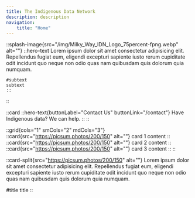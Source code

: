 ```yaml
---
title: The Indigenous Data Network
description: description
navigation:
    title: "Home"
---
```


::splash-image{src="/img/Milky_Way_IDN_Logo_75percent-fpng.webp" alt=""}
    ::hero-text
    Lorem ipsum dolor sit amet consectetur adipisicing elit. Repellendus fugiat eum, eligendi excepturi sapiente iusto rerum cupiditate odit incidunt quo neque non odio quas nam quibusdam quis dolorum quia numquam.
    
    #subtext
    subtext
    ::
::

::card
    ::hero-text{buttonLabel="Contact Us" buttonLink="/contact"}
    Have Indigenous data? We can help.
    ::
::

::grid{cols="1" smCols="2" mdCols="3"}
    ::card{src="https://picsum.photos/200/150" alt=""}
    card 1 content
    ::
    ::card{src="https://picsum.photos/200/150" alt=""}
    card 2 content
    ::
    ::card{src="https://picsum.photos/200/150" alt=""}
    card 3 content
    ::
::

::card-split{src="https://picsum.photos/200/150" alt=""}
Lorem ipsum dolor sit amet consectetur adipisicing elit. Repellendus fugiat eum, eligendi excepturi sapiente iusto rerum cupiditate odit incidunt quo neque non odio quas nam quibusdam quis dolorum quia numquam.

#title
title
::
